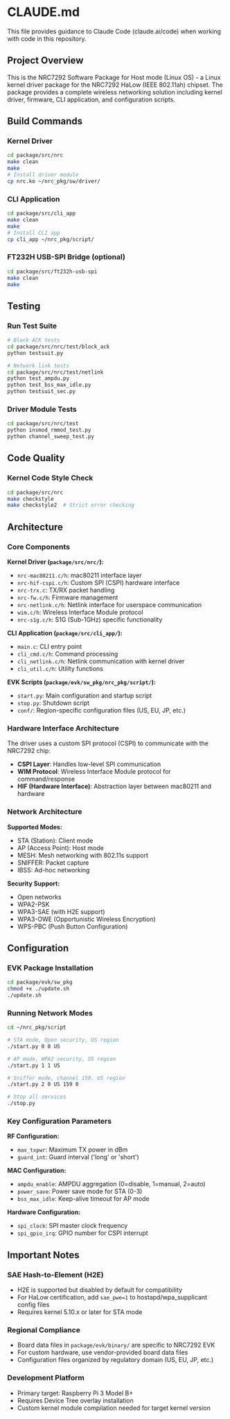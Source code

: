 # CLAUDE.md

This file provides guidance to Claude Code (claude.ai/code) when working with code in this repository.

## Project Overview

This is the NRC7292 Software Package for Host mode (Linux OS) - a Linux kernel driver package for the NRC7292 HaLow (IEEE 802.11ah) chipset. The package provides a complete wireless networking solution including kernel driver, firmware, CLI application, and configuration scripts.

## Build Commands

### Kernel Driver
```bash
cd package/src/nrc
make clean
make
# Install driver module
cp nrc.ko ~/nrc_pkg/sw/driver/
```

### CLI Application
```bash
cd package/src/cli_app
make clean
make
# Install CLI app
cp cli_app ~/nrc_pkg/script/
```

### FT232H USB-SPI Bridge (optional)
```bash
cd package/src/ft232h-usb-spi
make clean
make
```

## Testing

### Run Test Suite
```bash
# Block ACK tests
cd package/src/nrc/test/block_ack
python testsuit.py

# Network link tests
cd package/src/nrc/test/netlink
python test_ampdu.py
python test_bss_max_idle.py
python testsuit_sec.py
```

### Driver Module Tests
```bash
cd package/src/nrc/test
python insmod_rmmod_test.py
python channel_sweep_test.py
```

## Code Quality

### Kernel Code Style Check
```bash
cd package/src/nrc
make checkstyle
make checkstyle2  # Strict error checking
```

## Architecture

### Core Components

**Kernel Driver (`package/src/nrc/`):**
- `nrc-mac80211.c/h`: mac80211 interface layer
- `nrc-hif-cspi.c/h`: Custom SPI (CSPI) hardware interface
- `nrc-trx.c`: TX/RX packet handling
- `nrc-fw.c/h`: Firmware management
- `nrc-netlink.c/h`: Netlink interface for userspace communication
- `wim.c/h`: Wireless Interface Module protocol
- `nrc-s1g.c/h`: S1G (Sub-1GHz) specific functionality

**CLI Application (`package/src/cli_app/`):**
- `main.c`: CLI entry point
- `cli_cmd.c/h`: Command processing
- `cli_netlink.c/h`: Netlink communication with kernel driver
- `cli_util.c/h`: Utility functions

**EVK Scripts (`package/evk/sw_pkg/nrc_pkg/script/`):**
- `start.py`: Main configuration and startup script
- `stop.py`: Shutdown script
- `conf/`: Region-specific configuration files (US, EU, JP, etc.)

### Hardware Interface Architecture

The driver uses a custom SPI protocol (CSPI) to communicate with the NRC7292 chip:
- **CSPI Layer**: Handles low-level SPI communication
- **WIM Protocol**: Wireless Interface Module protocol for command/response
- **HIF (Hardware Interface)**: Abstraction layer between mac80211 and hardware

### Network Architecture

**Supported Modes:**
- STA (Station): Client mode
- AP (Access Point): Host mode
- MESH: Mesh networking with 802.11s support
- SNIFFER: Packet capture
- IBSS: Ad-hoc networking

**Security Support:**
- Open networks
- WPA2-PSK
- WPA3-SAE (with H2E support)
- WPA3-OWE (Opportunistic Wireless Encryption)
- WPS-PBC (Push Button Configuration)

## Configuration

### EVK Package Installation
```bash
cd package/evk/sw_pkg
chmod +x ./update.sh
./update.sh
```

### Running Network Modes
```bash
cd ~/nrc_pkg/script

# STA mode, Open security, US region
./start.py 0 0 US

# AP mode, WPA2 security, US region  
./start.py 1 1 US

# Sniffer mode, channel 159, US region
./start.py 2 0 US 159 0

# Stop all services
./stop.py
```

### Key Configuration Parameters

**RF Configuration:**
- `max_txpwr`: Maximum TX power in dBm
- `guard_int`: Guard interval ('long' or 'short')

**MAC Configuration:**
- `ampdu_enable`: AMPDU aggregation (0=disable, 1=manual, 2=auto)
- `power_save`: Power save mode for STA (0-3)
- `bss_max_idle`: Keep-alive timeout for AP mode

**Hardware Configuration:**
- `spi_clock`: SPI master clock frequency
- `spi_gpio_irq`: GPIO number for CSPI interrupt

## Important Notes

### SAE Hash-to-Element (H2E)
- H2E is supported but disabled by default for compatibility
- For HaLow certification, add `sae_pwe=1` to hostapd/wpa_supplicant config files
- Requires kernel 5.10.x or later for STA mode

### Regional Compliance
- Board data files in `package/evk/binary/` are specific to NRC7292 EVK
- For custom hardware, use vendor-provided board data files
- Configuration files organized by regulatory domain (US, EU, JP, etc.)

### Development Platform
- Primary target: Raspberry Pi 3 Model B+
- Requires Device Tree overlay installation
- Custom kernel module compilation needed for target kernel version